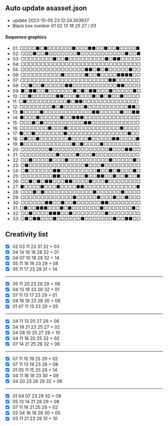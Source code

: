 ## Auto update asasset.json

* update 2023-10-05 23:12:24.303937
* Black box number _01 02 13 18 25 27 / 03_
#### Sequence graphics

* 01: □□□□■□■□□□□□□■□□□■■□□■□□■□□□□■
* 02: □□□■□□■□□□□□□□■□□□□□□□□□□□■□□■
* 03: □□□□□□□□■□□■□□□□□□□□□■□■■□□□□□
* 04: □□□□□□□□□□□□□□□□□□□□□□□□□□□□□□
* 05: □□□□□□□□□□□□□□□□■■□■□■□□□□□■□□
* 06: □□□□□□□□□□■□□□□□■□□■□□□□■■■■□□
* 07: □□□□□□□□□□□□□□□□□□□□□□■■□□□□□□
* 08: □□■□□■□□□□□■■□□□□□□□□□□□■■□□□□
* 09: ■□■■□□■□□□□□□■□■□■■□□□■□□□□□■□
* 10: □□■□□□□□□■■□□□■□□□■□■□■□□■□□□□
* 11: □■□□□□□□□□□□■□■■□□□□□□□□□□□□□□
* 12: □□□□□□□□■□■□□□□□■□□□□□□□□□□■■□
* 13: ■□□□□■□□□□□□□□□□□□■■□□□□□■□□■■
* 14: ■□□□■□□□□□■□□■■■□□□□□□□□□□□□□□
* 15: □□□■□■□□□□□□□□□□■■□□□□□□□□□□□□
* 16: □□□□□□□■□□□■□□□□□□□□□□□□□■□□□□
* 17: ■□□■□□□□□□□■□□□□□□□□□□□□□□□■□□
* 18: □■□□■□□□□□□□■□□□□■□□□□□■■□□□□■
* 19: ■□□□□□□□□□□□□■□■□□□□■□□□□□□□□□
* 20: □□□□□□□■□□□□□□□□□□□□□□■□□□■■□□
* 21: □□□□□□□□□■□□□□■□□□■□□□□□□□□□□□
* 22: □□■□□□□■□□□■□□□□□□□□□□■□□□□□■□
* 23: □■□□□□□□□□□□□□□□■□□□■□□□□□□□□□
* 24: □■□□□□□□■■□□□□□□□□□■□□■□■□□□■□
* 25: □□□□□□□□■■□□□□□□■□□■■□□■□□■□□■
* 26: □□■□■□■■□□□■■□□□□■□□□■□□□□□□□□
* 27: ■□□□□■□□□■□□□□■■□□□□□□□□□□□□□■
* 28: □□□■□■□□□□□□□□□□□□■□□□□□□■□□□□
* 29: □□□□□□□□□□□□□■□□□□□■□□□■□□■□□□
* 30: □□□□□□■■□□■□□■□□□□□□■■□□□□□□□□
* 31: □■□□■■■□□□■□■□□□□□□□■□□□□□□□■□
* 32: □□■□□□□■■■□□■□□□□□□□□■□□□□□□□□
* 33: □■□■■□□□■□□□□□□■□□□□□□□■□□■■□□
## Creativity list

- [x] 02 03 11 23 31 32 + 03
- [x] 04 14 16 18 28 32 + 01
- [x] 04 07 10 18 29 32 + 14
- [x] 05 11 16 18 23 29 + 08
- [x] 05 11 17 23 29 31 + 14
***
- [x] 05 11 20 23 26 29 + 06
- [x] 04 13 18 23 28 32 + 01
- [x] 07 11 13 17 23 29 + 01
- [x] 04 16 18 23 28 30 + 06
- [x] 01 07 11 13 23 29 + 05
***
- [x] 04 11 13 20 27 29 + 06
- [x] 04 19 21 23 25 27 + 02
- [x] 04 08 10 25 27 29 + 10
- [x] 04 11 16 20 25 32 + 02
- [x] 07 14 21 25 28 32 + 08
***
- [x] 07 11 15 19 25 29 + 02
- [x] 07 11 13 19 23 29 + 08
- [x] 01 05 11 15 25 29 + 14
- [x] 04 11 16 18 23 30 + 09
- [x] 04 20 23 26 29 32 + 08
***
- [x] 01 04 07 23 29 32 + 08
- [x] 05 13 14 21 28 29 + 08
- [x] 07 11 16 21 25 29 + 02
- [x] 02 04 16 18 28 30 + 05
- [x] 03 11 21 23 29 31 + 10
